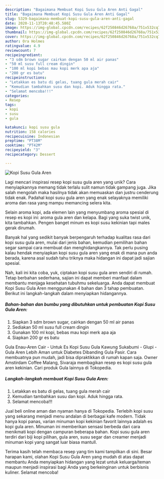 ```yaml
---
description: "Bagaimana Membuat Kopi Susu Gula Aren Anti Gagal"
title: "Bagaimana Membuat Kopi Susu Gula Aren Anti Gagal"
slug: 5329-bagaimana-membuat-kopi-susu-gula-aren-anti-gagal
date: 2020-11-13T20:48:45.580Z
image: https://img-global.cpcdn.com/recipes/62f250846d26768a/751x532cq70/kopi-susu-gula-aren-foto-resep-utama.jpg
thumbnail: https://img-global.cpcdn.com/recipes/62f250846d26768a/751x532cq70/kopi-susu-gula-aren-foto-resep-utama.jpg
cover: https://img-global.cpcdn.com/recipes/62f250846d26768a/751x532cq70/kopi-susu-gula-aren-foto-resep-utama.jpg
author: Ora Holmes
ratingvalue: 4.9
reviewcount: 7
recipeingredient:
- "3 sdm brown sugar cairkan dengan 50 ml air panas"
- "50 ml susu full cream dingin"
- "100 ml kopi bebas mau kopi merk apa aja"
- "200 gr es batu"
recipeinstructions:
- "Letakkan es batu di gelas, tuang gula merah cair"
- "Kemudian tambahkan susu dan kopi. Aduk hingga rata."
- "Selamat mencoba!!!"
categories:
- Resep
tags:
- kopi
- susu
- gula

katakunci: kopi susu gula 
nutrition: 158 calories
recipecuisine: Indonesian
preptime: "PT38M"
cooktime: "PT42M"
recipeyield: "3"
recipecategory: Dessert

---
```



![Kopi Susu Gula Aren](https://img-global.cpcdn.com/recipes/62f250846d26768a/751x532cq70/kopi-susu-gula-aren-foto-resep-utama.jpg)

Lagi mencari inspirasi resep kopi susu gula aren yang unik? Cara menyiapkannya memang tidak terlalu sulit namun tidak gampang juga. Jika salah mengolah maka hasilnya tidak akan memuaskan dan justru cenderung tidak enak. Padahal kopi susu gula aren yang enak selayaknya memiliki aroma dan rasa yang mampu memancing selera kita.

Selain aroma kopi, ada elemen lain yang menyumbang aroma spesial di resep es kopi ini: aroma gula aren dan kelapa. Bagi yang suka twist unik, kita tambahkan. Pengen banget minum es kopi susu kekinian tapi males gerak dirumah.

Banyak hal yang sedikit banyak berpengaruh terhadap kualitas rasa dari kopi susu gula aren, mulai dari jenis bahan, kemudian pemilihan bahan segar sampai cara membuat dan menghidangkannya. Tak perlu pusing kalau hendak menyiapkan kopi susu gula aren yang enak di mana pun anda berada, karena asal sudah tahu triknya maka hidangan ini dapat jadi sajian spesial.


Nah, kali ini kita coba, yuk, ciptakan kopi susu gula aren sendiri di rumah. Tetap berbahan sederhana, sajian ini dapat memberi manfaat dalam membantu menjaga kesehatan tubuhmu sekeluarga. Anda dapat membuat Kopi Susu Gula Aren menggunakan 4 bahan dan 3 tahap pembuatan. Berikut ini langkah-langkah dalam menyiapkan hidangannya.

<!--inarticleads1-->

##### Bahan-bahan dan bumbu yang dibutuhkan untuk pembuatan Kopi Susu Gula Aren:

1. Siapkan 3 sdm brown sugar, cairkan dengan 50 ml air panas
1. Sediakan 50 ml susu full cream dingin
1. Gunakan 100 ml kopi, bebas mau kopi merk apa aja
1. Siapkan 200 gr es batu


Gula Enau-Aren Cair - Untuk Es Kopi Susu Gula Kawung Sukabumi - Glupi - Gula Aren Lebih Aman untuk Diabetes Dibanding Gula Pasir. Cara membuatnya pun mudah, jadi bisa dipraktikkan di rumah kapan saja. Owner Amstirdam Coffee Malang, Sivaraja membagikan resep es kopi susu gula aren kekinian. Cari produk Gula lainnya di Tokopedia. 

<!--inarticleads2-->

##### Langkah-langkah membuat Kopi Susu Gula Aren:

1. Letakkan es batu di gelas, tuang gula merah cair
1. Kemudian tambahkan susu dan kopi. Aduk hingga rata.
1. Selamat mencoba!!!


Jual beli online aman dan nyaman hanya di Tokopedia. Terlebih kopi susu yang sekarang menjadi menu andalan di berbagai kafe modern. Tidak hanya kopi panas, varian minuman kopi kekinian favorit lainnya adalah es kopi gula aren. Minuman ini memberikan sensasi berbeda dari cara menikmati kopi dengan campuran beberapa bahan. Kopi susu gula aren terdiri dari biji kopi pilihan, gula aren, susu segar dan creamer menjadi minuman kopi yang sangat luar biasa mantull. 

Terima kasih telah membaca resep yang tim kami tampilkan di sini. Besar harapan kami, olahan Kopi Susu Gula Aren yang mudah di atas dapat membantu Anda menyiapkan hidangan yang lezat untuk keluarga/teman maupun menjadi inspirasi bagi Anda yang berkeinginan untuk berbisnis kuliner. Selamat mencoba!
